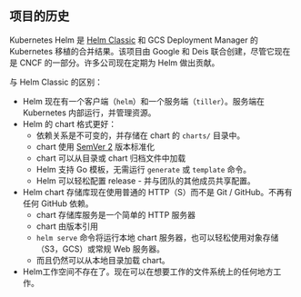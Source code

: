 ## 项目的历史
Kubernetes Helm 是 [Helm
Classic](https://github.com/helm/helm) 和 GCS Deployment Manager 的 Kubernetes 移植的合并结果。该项目由 Google 和 Deis 联合创建，尽管它现在是 CNCF 的一部分。许多公司现在定期为 Helm 做出贡献。

与 Helm Classic 的区别：

- Helm 现在有一个客户端（`helm`）和一个服务端（`tiller`）。服务端在 Kubernetes 内部运行，并管理资源。
- Helm 的 chart 格式更好：
  - 依赖关系是不可变的，并存储在 chart 的 `charts/` 目录中。
  - chart 使用 [SemVer 2](https://semver.org/spec/v2.0.0.html) 版本标准化
  - chart 可以从目录或 chart 归档文件中加载
  - Helm 支持 Go 模板，无需运行 `generate` 或 `template` 命令。
  - Helm 可以轻松配置 release - 并与团队的其他成员共享配置。
- Helm chart 存储库现在使用普通的 HTTP（S）而不是 Git / GitHub。不再有任何 GitHub 依赖。
  - chart 存储库服务是一个简单的 HTTP 服务器
  - chart 由版本引用
  - `helm serve` 命令将运行本地 chart 服务器，也可以轻松使用对象存储（S3，GCS）或常规 Web 服务器。
  - 而且仍然可以从本地目录加载 chart。
- Helm工作空间不存在了。现在可以在想要工作的文件系统上的任何地方工作。

